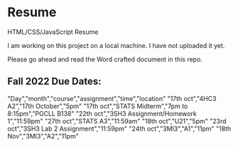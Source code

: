# Resume
HTML/CSS/JavaScript Resume

I am working on this project on a local machine. I have not uploaded it yet.

Please go ahead and read the Word crafted document in this repo.

## Fall 2022 Due Dates:
"Day","month","course","assignment","time","location"
"17th oct","4HC3 A2","17th October","5pm"
"17th oct","STATS Midterm","7pm to 8:15pm","PGCLL B138"
"22th oct","3SH3 Assignment/Homework 1","11:59pm"
"27th oct","STATS A3","11:59am"
"18th oct","U21","5pm"
"23rd oct","3SH3  Lab 2 Assignment","11:59pm"
"24th oct","3MI3","A1","11pm"
"18th Nov","3MI3","A2","11pm"
